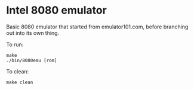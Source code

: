 # Intel 8080 emulator

Basic 8080 emulator that started from emulator101.com, before branching out into its own thing.

To run:

```
make
./bin/8080emu [rom]
```

To clean:

```
make clean
```
